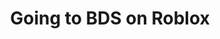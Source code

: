 ---
permalink: /roblox
title: "Going to BDS on Roblox"
redirect_to: "https://www.roblox.com/groups/8499452/-"
---